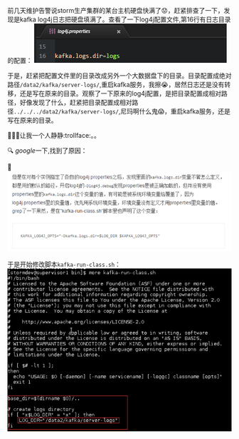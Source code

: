 前几天维护告警说storm生产集群的某台主机硬盘快满了:worried:，赶紧排查了一下，发现是kafka log4j日志把硬盘填满了。查看了一下log4j配置文件,第16行有日志目录的配置：
![pic](img/log4j.png)

于是，赶紧把配置文件里的目录改成另外一个大数据盘下的目录。目录配置成绝对路径`/data2/kafka/server-logs/`,重启kafka服务，我擦:sob:，居然日志还是没有转移，还是写在原来的目录。观察了一下原来的log4j配置，是把目录配置成相对路径，好像发现了什么，赶紧把目录配置成相对路径`../../../data2/kafka/server-logs/`,尼玛啊什么鬼:scream:，重启kafka服务，还是写在原来的目录。

:smoking::smoking::smoking:让我一个人静静:trollface:。。

:mag: *google*一下,找到了原因：

:speech_balloon:
![pic](img/key_answer.png)

于是开始修改脚本`kafka-run-class.sh`：
![pic](img/kafka_run.png)
